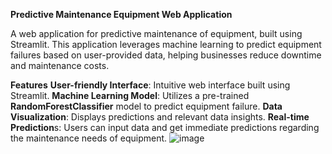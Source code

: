 **Predictive Maintenance Equipment Web Application**

A web application for predictive maintenance of equipment, built using Streamlit. This application leverages machine learning to predict equipment failures based on user-provided data, helping businesses reduce downtime and maintenance costs.

**Features**
**User-friendly Interface**: Intuitive web interface built using Streamlit.
**Machine Learning Model**: Utilizes a pre-trained 
**RandomForestClassifier** model to predict equipment failure.
**Data Visualization**: Displays predictions and relevant data insights.
**Real-time Prediction**s: Users can input data and get immediate predictions regarding the maintenance needs of equipment.
![image](https://github.com/user-attachments/assets/5efeb314-e044-4294-a147-472a21e54141)
